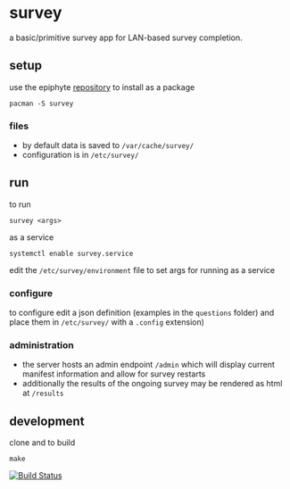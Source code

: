 survey
===

a basic/primitive survey app for LAN-based survey completion.

## setup

use the epiphyte [repository](https://github.com/epiphyte/repository) to install as a package

```
pacman -S survey
```

### files

* by default data is saved to `/var/cache/survey/`
* configuration is in `/etc/survey/`

## run

to run
```
survey <args>
```

as a service
```
systemctl enable survey.service
```

edit the `/etc/survey/environment` file to set args for running as a service

### configure

to configure edit a json definition (examples in the `questions` folder) and place them in `/etc/survey/` with a `.config` extension)

### administration

* the server hosts an admin endpoint `/admin` which will display current manifest information and allow for survey restarts
* additionally the results of the ongoing survey may be rendered as html at `/results`

## development

clone and to build
```
make
```

[![Build Status](https://travis-ci.org/epiphyte/survey.svg?branch=master)](https://travis-ci.org/epiphyte/survey)
